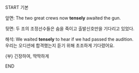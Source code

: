 START
기본

앞면:
The two great crews now **tensely** awaited the gun. 


뒷면:
두 조의 조정선수들은 숨을 죽이고 출발신호만을 기다리고 있었다.

해석:
We waited **tensely** to hear if we had passed the audition.  
우리는 오디션에 합격했는지 듣기 위해 초조하게 기다렸어요.

{부} 긴장하여, 딱딱하게
<!--ID: 1743040536027-->
END
